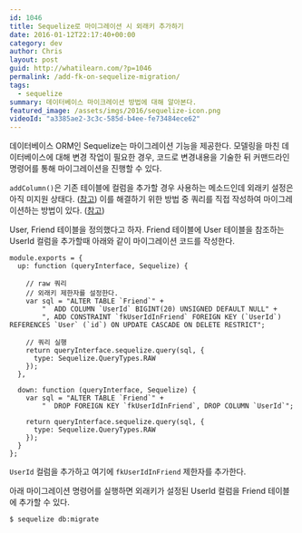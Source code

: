 ```yaml
---
id: 1046
title: Sequelize로 마이그레이션 시 외래키 추가하기
date: 2016-01-12T22:17:40+00:00
category: dev
author: Chris
layout: post
guid: http://whatilearn.com/?p=1046
permalink: /add-fk-on-sequelize-migration/
tags:
  - sequelize
summary: 데이터베이스 마이크레이션 방법에 대해 알아본다.
featured_image: /assets/imgs/2016/sequelize-icon.png
videoId: "a3385ae2-3c3c-585d-b4ee-fe73484ece62"
---
```

데이터베이스 ORM인 Sequelize는 마이그레이션 기능을 제공한다. 모델링을 마친 데이터베이스에 대해 변경 작업이 필요한 경우, 코드로 변경내용을 기술한 뒤 커맨드라인 명령어를 통해 마이그레이션을 진행할 수 있다.

`addColumn()`은 기존 테이블에 컬럼을 추가할 경우 사용하는 메소드인데 외래키 설정은 아직 미지원 상태다. ([참고](https://github.com/sequelize/sequelize/issues/966)) 이를 해결하기 위한 방법 중 쿼리를 직접 작성하여 마이그레이션하는 방법이 있다. ([참고](https://github.com/sequelize/sequelize/issues/2943))

User, Friend 테이블을 정의했다고 하자. Friend 테이블에 User 테이블을 참조하는 UserId 컬럼을 추가할때 아래와 같이 마이그레이션 코드를 작성한다.

```
module.exports = {
  up: function (queryInterface, Sequelize) {

    // raw 쿼리
    // 외래키 제한자를 설정한다.
    var sql = "ALTER TABLE `Friend`" +
        "  ADD COLUMN `UserId` BIGINT(20) UNSIGNED DEFAULT NULL" +
        ", ADD CONSTRAINT `fkUserIdInFriend` FOREIGN KEY (`UserId`) REFERENCES `User` (`id`) ON UPDATE CASCADE ON DELETE RESTRICT";

    // 쿼리 실행
    return queryInterface.sequelize.query(sql, {
      type: Sequelize.QueryTypes.RAW
    });
  },

  down: function (queryInterface, Sequelize) {
    var sql = "ALTER TABLE `Friend`" +
        "  DROP FOREIGN KEY `fkUserIdInFriend`, DROP COLUMN `UserId`";

    return queryInterface.sequelize.query(sql, {
      type: Sequelize.QueryTypes.RAW
    });
  }
};
```

`UserId` 컬럼을 추가하고 여기에 `fkUserIdInFriend` 제한자를 추가한다.

아래 마이그레이션 명령어를 실행하면 외래키가 설정된 UserId 컬럼을 Friend 테이블에 추가할 수 있다.

```
$ sequelize db:migrate
```
